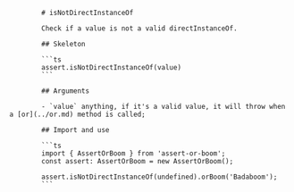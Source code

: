             # isNotDirectInstanceOf

            Check if a value is not a valid directInstanceOf.

            ## Skeleton

            ```ts
            assert.isNotDirectInstanceOf(value)
            ```

            ## Arguments

            - `value` anything, if it's a valid value, it will throw when a [or](../or.md) method is called;

            ## Import and use

            ```ts
            import { AssertOrBoom } from 'assert-or-boom';
            const assert: AssertOrBoom = new AssertOrBoom();

            assert.isNotDirectInstanceOf(undefined).orBoom('Badaboom');
            ```
